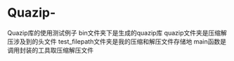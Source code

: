# Quazip-
Quazip库的使用测试例子
bin文件夹下是生成的quazip库
quazip文件夹是压缩解压涉及到的头文件
test_filepath文件夹是我的压缩和解压文件存储地
main函数是调用封装的工具取压缩解压文件

